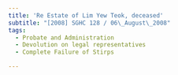 ```yaml
---
title: 'Re Estate of Lim Yew Teok, deceased'
subtitle: "[2008] SGHC 128 / 06\_August\_2008"
tags:
  - Probate and Administration
  - Devolution on legal representatives
  - Complete Failure of Stirps

---
```


